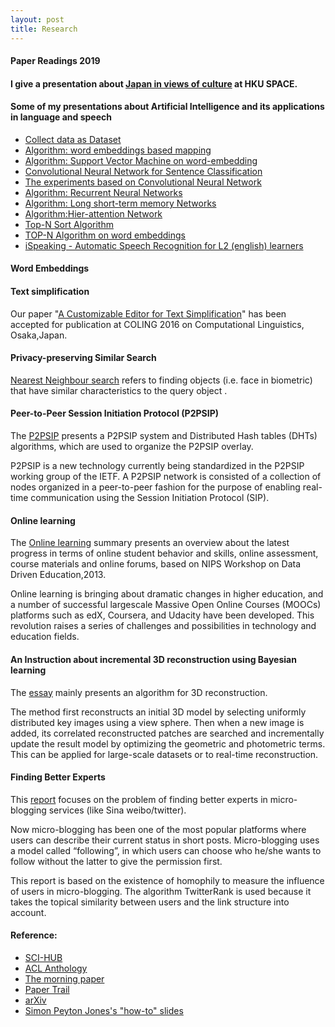 ```yaml
---
layout: post
title: Research
---
```

#### Paper Readings 2019  

#### I give a presentation about [Japan in views of culture](https://drive.google.com/open?id=1pxve4i0LEUI8Vyv14BEAUQD_2UsKusw74gt32sZRxso) at HKU SPACE.  


#### Some of my presentations about Artificial Intelligence and its applications in language and speech    

* [Collect data as Dataset](https://docs.google.com/presentation/d/1Y7zrC9QLHHcFlQpn3Yb2_paOgU_xB1B4yJwjM6ah98E/edit?usp=sharing)
* [Algorithm: word embeddings based mapping](https://docs.google.com/presentation/d/1XpAfL3T-A0cxyRjVbmZFE2M8jsFQrwycfGX042OSP18/edit?usp=sharing)
* [Algorithm: Support Vector Machine on word-embedding](https://drive.google.com/file/d/1GoGhYoFfq1Ha2MoseFj5KcWrzu0IISQ2/view?usp=sharing)
* [Convolutional Neural Network for Sentence Classification](https://drive.google.com/file/d/1JKskq_ufcVFyvbG0yfBc1aRl0PLv39ak/view?usp=sharing)
* [The experiments based on Convolutional Neural Network](https://drive.google.com/file/d/1JKskq_ufcVFyvbG0yfBc1aRl0PLv39ak/view?usp=sharing)
* [Algorithm: Recurrent Neural Networks](https://drive.google.com/file/d/1UG5GBp7PH-8pOlXFw_jMKGQQpUtEe2xV/view?usp=sharing)
* [Algorithm: Long short-term memory Networks](https://drive.google.com/file/d/1f-5p59g9NrMlYHkhjagAYe7OO-23P-R-/view?usp=sharing)
* [Algorithm:Hier-attention Network](https://drive.google.com/file/d/1MWM-tzy_I7I-MWqkIF3u9KodEKW3K2Tb/view?usp=sharing)
* [Top-N Sort Algorithm](https://drive.google.com/file/d/1kpzEqbFUUvQ3dsSITs5C8ifK0VfOyAB0/view?usp=sharing)
* [TOP-N Algorithm on word embeddings](https://docs.google.com/presentation/d/1YUsoW0bynIm33QrzEdIuhxSd99JZK30oNusAMOIt3qc/edit?usp=sharing)
* [iSpeaking - Automatic Speech Recognition for L2 (english) learners](https://drive.google.com/file/d/1qQC-UeyoCN7V9WVZTzPQqjbsb1NS8HI3/view?usp=sharing)

#### Word Embeddings 



#### Text simplification
  Our paper "[A Customizable Editor for Text Simplification](https://drive.google.com/file/d/0B8JbPdkDj7JZblBqcWVhVWdFTUE/view)" has been accepted for publication at COLING 2016 on Computational Linguistics, Osaka,Japan.


#### Privacy-preserving Similar Search  
  [Nearest Neighbour search](https://drive.google.com/file/d/0B8JbPdkDj7JZR2NQemVEQUNrZVU/view?usp=sharing) refers to finding objects (i.e. face in biometric) that have similar characteristics to the query object .


#### Peer-to-Peer Session Initiation Protocol (P2PSIP)    
  The [P2PSIP](https://drive.google.com/file/d/0B8JbPdkDj7JZQVpqbkwzeDM3bDQ/view?usp=sharing) presents a P2PSIP system and Distributed Hash tables (DHTs) algorithms, which are used to organize the P2PSIP overlay.

  P2PSIP is a new technology currently being standardized in the P2PSIP working group of the IETF. A P2PSIP network is consisted of a collection of nodes organized in a peer-to-peer fashion for the purpose of enabling real-time communication using the Session Initiation Protocol (SIP). 


#### Online learning
  The [Online learning](https://drive.google.com/file/d/0B8JbPdkDj7JZZ3hTYXNlbDhSU1U/view?usp=sharing) summary presents an overview about the latest progress in terms of online student behavior and skills, online assessment, course materials and online forums, based on NIPS Workshop on Data Driven Education,2013.

  Online learning is bringing about dramatic changes in higher education, and a number of successful large­scale Massive Open Online Courses (MOOCs) platforms such as edX, Coursera, and Udacity have been developed. This revolution raises a series of challenges and possibilities in technology and education fields. 

#### An Instruction about incremental 3D reconstruction using Bayesian learning
  The [essay](https://drive.google.com/open?id=0B8JbPdkDj7JZNjdXZE5GMVc4bGc) mainly presents an algorithm for 3D reconstruction. 

  The method first reconstructs an initial 3D model by selecting uniformly distributed key images using a view sphere. Then when a new image is added, its correlated reconstructed patches are searched and incrementally update the result model by optimizing the geometric and photometric terms. This can be applied for large-scale datasets or to real-time reconstruction.

#### Finding Better Experts
  This [report](https://drive.google.com/file/d/0B8JbPdkDj7JZUGF1S1BiRjhUYzQ/view?usp=sharing) focuses on the problem of finding better experts in micro-blogging services (like Sina weibo/twitter).

  Now micro-blogging has been one of the most popular platforms where users can describe their current status in short posts. Micro-blogging uses a model called “following”, in which users can choose who he/she wants to follow without the latter to give the permission first. 

  This report is based on the existence of homophily to measure the influence of users in micro-blogging. The algorithm TwitterRank is used because it takes the topical similarity between users and the link structure into account.  

#### Reference:
  * [SCI-HUB](http://sci-hub.cc/)
  * [ACL Anthology](http://aclweb.org/anthology/index.html)
  * [The morning paper](http://blog.acolyer.org)
  * [Paper Trail](http://the-paper-trail.org/blog/)
  * [arXiv](http://arxiv.org/)
  * [Simon Peyton Jones's "how-to" slides](http://classes.engr.oregonstate.edu/eecs/spring2016/cs519-001/how-to-paper-talk-OSU.pdf)